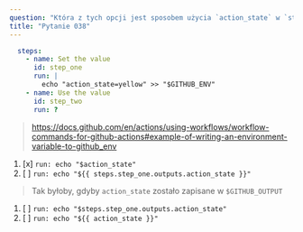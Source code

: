```yaml
---
question: "Która z tych opcji jest sposobem użycia `action_state` w `step_two`?"
title: "Pytanie 038"
---
```


```yaml
  steps:
    - name: Set the value
      id: step_one
      run: |
        echo "action_state=yellow" >> "$GITHUB_ENV"
    - name: Use the value
      id: step_two
      run: ?
```
> https://docs.github.com/en/actions/using-workflows/workflow-commands-for-github-actions#example-of-writing-an-environment-variable-to-github_env
1. [x] `run: echo "$action_state"`
1. [ ] `run: echo "${{ steps.step_one.outputs.action_state }}"`
> Tak byłoby, gdyby `action_state` zostało zapisane w `$GITHUB_OUTPUT`
1. [ ] `run: echo "$steps.step_one.outputs.action_state"`
1. [ ] `run: echo "${{ action_state }}"`

